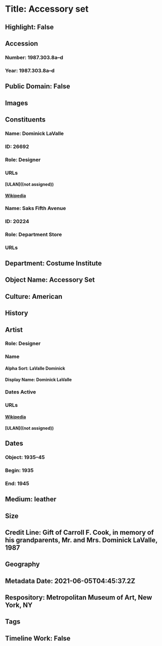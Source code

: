 # Title: Accessory set
## Highlight: False
## Accession
### Number: 1987.303.8a–d
### Year: 1987.303.8a–d
## Public Domain: False
## Images
## Constituents
### Name: Dominick LaValle
### ID: 26692
### Role: Designer
### URLs
#### [ULAN]((not assigned))
#### [Wikipedia](https://www.wikidata.org/wiki/Q67604606)
### Name: Saks Fifth Avenue
### ID: 20224
### Role: Department Store
### URLs
## Department: Costume Institute
## Object Name: Accessory Set
## Culture: American
## History
## Artist
### Role: Designer
### Name
#### Alpha Sort: LaValle Dominick
#### Display Name: Dominick LaValle
### Dates Active
### URLs
#### [Wikipedia](https://www.wikidata.org/wiki/Q67604606)
#### [ULAN]((not assigned))
## Dates
### Object: 1935–45
### Begin: 1935
### End: 1945
## Medium: leather
## Size
## Credit Line: Gift of Carroll F. Cook, in memory of his grandparents, Mr. and Mrs. Dominick LaValle, 1987
## Geography
## Metadata Date: 2021-06-05T04:45:37.2Z
## Respository: Metropolitan Museum of Art, New York, NY
## Tags
## Timeline Work: False